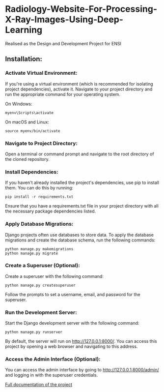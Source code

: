 # Radiology-Website-For-Processing-X-Ray-Images-Using-Deep-Learning  
  
Realised as the Design and Development Project for ENSI
  
## Installation:  
    
### Activate Virtual Environment:  

If you're using a virtual environment (which is recommended for isolating project dependencies), activate it. Navigate to your project directory and run the appropriate command for your operating system.
  
On Windows:  
  
`myenv\Scripts\activate`  
  
On macOS and Linux:  
  
`source myenv/bin/activate`  
  
### Navigate to Project Directory:  

Open a terminal or command prompt and navigate to the root directory of the cloned repository.  
  
### Install Dependencies:  

If you haven't already installed the project's dependencies, use pip to install them. You can do this by running:
  
`pip install -r requirements.txt`  
  
Ensure that you have a requirements.txt file in your project directory with all the necessary package dependencies listed.  
  
### Apply Database Migrations:  
  
Django projects often use databases to store data. To apply the database migrations and create the database schema, run the following commands:  
  
`python manage.py makemigrations`  
`python manage.py migrate`  

  
### Create a Superuser (Optional):  
  
Create a superuser with the following command:
  
`python manage.py createsuperuser`  
  
Follow the prompts to set a username, email, and password for the superuser.  
  
### Run the Development Server:  
  
Start the Django development server with the following command:  
  
`python manage.py runserver`  
  
By default, the server will run on http://127.0.0.1:8000/. You can access this project by opening a web browser and navigating to this address.  
  
### Access the Admin Interface (Optional):  
  
You can access the admin interface by going to http://127.0.0.1:8000/admin/ and logging in with the superuser credentials.  
  
  
  
[Full documentation of the project](https://docdro.id/e4gmBpy)
      
